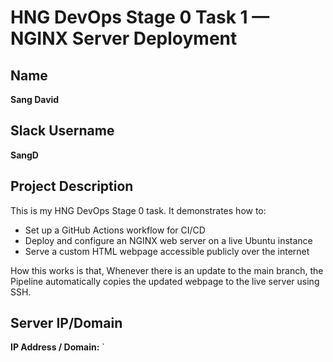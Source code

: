 # HNG DevOps Stage 0 Task 1 — NGINX Server Deployment 

## Name
**Sang David**

## Slack Username
**SangD**

## Project Description
This is my HNG DevOps Stage 0 task.
It demonstrates how to:
- Set up a GitHub Actions workflow for CI/CD  
- Deploy and configure an NGINX web server on a live Ubuntu instance  
- Serve a custom HTML webpage accessible publicly over the internet  

How this works is that, Whenever there is an update to the main branch, the Pipeline automatically copies the updated webpage to the live server using SSH.

## Server IP/Domain
**IP Address / Domain:** `  